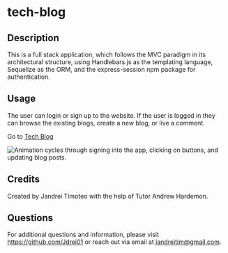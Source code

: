 # tech-blog

## Description
This is a full stack application, which follows the MVC paradigm in its architectural structure, using Handlebars.js as the templating language, Sequelize as the ORM, and the express-session npm package for authentication.

## Usage
The user can login or sign up to the website. If the user is logged in they can browse the existing blogs, create a new blog, or live a comment.

Go to [Tech Blog]()

![Animation cycles through signing into the app, clicking on buttons, and updating blog posts.](./public/images/tech-blog.gif)

## Credits
​Created by Jandrei Timoteo with the help of Tutor Andrew Hardemon.​

## Questions
For additional questions and information, please visit https://github.com/Jdrei01 or reach out via email at jandreitim@gmail.com.
